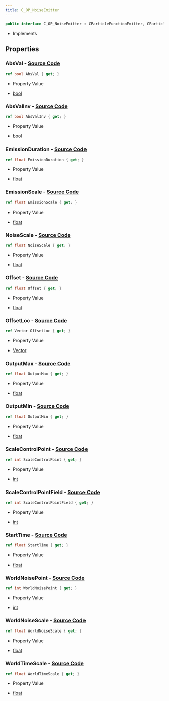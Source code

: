 ```yaml
---
title: C_OP_NoiseEmitter
---
```


```csharp
public interface C_OP_NoiseEmitter : CParticleFunctionEmitter, CParticleFunction, ISchemaClass<CParticleFunction>, ISchemaClass<CParticleFunctionEmitter>, ISchemaClass<C_OP_NoiseEmitter>, ISchemaField, ISchemaClass, INativeHandle
```

- Implements

## Properties

### **AbsVal** - [Source Code](https://github.com/swiftly-solution/swiftlys2/blob/main/managed/src/SwiftlyS2.Generated/Schemas/Interfaces/C_OP_NoiseEmitter.cs#L28)

```csharp
ref bool AbsVal { get; }
```

- Property Value

- [bool](https://learn.microsoft.com/dotnet/api/system.boolean)

### **AbsValInv** - [Source Code](https://github.com/swiftly-solution/swiftlys2/blob/main/managed/src/SwiftlyS2.Generated/Schemas/Interfaces/C_OP_NoiseEmitter.cs#L30)

```csharp
ref bool AbsValInv { get; }
```

- Property Value

- [bool](https://learn.microsoft.com/dotnet/api/system.boolean)

### **EmissionDuration** - [Source Code](https://github.com/swiftly-solution/swiftlys2/blob/main/managed/src/SwiftlyS2.Generated/Schemas/Interfaces/C_OP_NoiseEmitter.cs#L16)

```csharp
ref float EmissionDuration { get; }
```

- Property Value

- [float](https://learn.microsoft.com/dotnet/api/system.single)

### **EmissionScale** - [Source Code](https://github.com/swiftly-solution/swiftlys2/blob/main/managed/src/SwiftlyS2.Generated/Schemas/Interfaces/C_OP_NoiseEmitter.cs#L20)

```csharp
ref float EmissionScale { get; }
```

- Property Value

- [float](https://learn.microsoft.com/dotnet/api/system.single)

### **NoiseScale** - [Source Code](https://github.com/swiftly-solution/swiftlys2/blob/main/managed/src/SwiftlyS2.Generated/Schemas/Interfaces/C_OP_NoiseEmitter.cs#L38)

```csharp
ref float NoiseScale { get; }
```

- Property Value

- [float](https://learn.microsoft.com/dotnet/api/system.single)

### **Offset** - [Source Code](https://github.com/swiftly-solution/swiftlys2/blob/main/managed/src/SwiftlyS2.Generated/Schemas/Interfaces/C_OP_NoiseEmitter.cs#L32)

```csharp
ref float Offset { get; }
```

- Property Value

- [float](https://learn.microsoft.com/dotnet/api/system.single)

### **OffsetLoc** - [Source Code](https://github.com/swiftly-solution/swiftlys2/blob/main/managed/src/SwiftlyS2.Generated/Schemas/Interfaces/C_OP_NoiseEmitter.cs#L42)

```csharp
ref Vector OffsetLoc { get; }
```

- Property Value

- [Vector](/docs/api/shared/natives/vector)

### **OutputMax** - [Source Code](https://github.com/swiftly-solution/swiftlys2/blob/main/managed/src/SwiftlyS2.Generated/Schemas/Interfaces/C_OP_NoiseEmitter.cs#L36)

```csharp
ref float OutputMax { get; }
```

- Property Value

- [float](https://learn.microsoft.com/dotnet/api/system.single)

### **OutputMin** - [Source Code](https://github.com/swiftly-solution/swiftlys2/blob/main/managed/src/SwiftlyS2.Generated/Schemas/Interfaces/C_OP_NoiseEmitter.cs#L34)

```csharp
ref float OutputMin { get; }
```

- Property Value

- [float](https://learn.microsoft.com/dotnet/api/system.single)

### **ScaleControlPoint** - [Source Code](https://github.com/swiftly-solution/swiftlys2/blob/main/managed/src/SwiftlyS2.Generated/Schemas/Interfaces/C_OP_NoiseEmitter.cs#L22)

```csharp
ref int ScaleControlPoint { get; }
```

- Property Value

- [int](https://learn.microsoft.com/dotnet/api/system.int32)

### **ScaleControlPointField** - [Source Code](https://github.com/swiftly-solution/swiftlys2/blob/main/managed/src/SwiftlyS2.Generated/Schemas/Interfaces/C_OP_NoiseEmitter.cs#L24)

```csharp
ref int ScaleControlPointField { get; }
```

- Property Value

- [int](https://learn.microsoft.com/dotnet/api/system.int32)

### **StartTime** - [Source Code](https://github.com/swiftly-solution/swiftlys2/blob/main/managed/src/SwiftlyS2.Generated/Schemas/Interfaces/C_OP_NoiseEmitter.cs#L18)

```csharp
ref float StartTime { get; }
```

- Property Value

- [float](https://learn.microsoft.com/dotnet/api/system.single)

### **WorldNoisePoint** - [Source Code](https://github.com/swiftly-solution/swiftlys2/blob/main/managed/src/SwiftlyS2.Generated/Schemas/Interfaces/C_OP_NoiseEmitter.cs#L26)

```csharp
ref int WorldNoisePoint { get; }
```

- Property Value

- [int](https://learn.microsoft.com/dotnet/api/system.int32)

### **WorldNoiseScale** - [Source Code](https://github.com/swiftly-solution/swiftlys2/blob/main/managed/src/SwiftlyS2.Generated/Schemas/Interfaces/C_OP_NoiseEmitter.cs#L40)

```csharp
ref float WorldNoiseScale { get; }
```

- Property Value

- [float](https://learn.microsoft.com/dotnet/api/system.single)

### **WorldTimeScale** - [Source Code](https://github.com/swiftly-solution/swiftlys2/blob/main/managed/src/SwiftlyS2.Generated/Schemas/Interfaces/C_OP_NoiseEmitter.cs#L44)

```csharp
ref float WorldTimeScale { get; }
```

- Property Value

- [float](https://learn.microsoft.com/dotnet/api/system.single)

